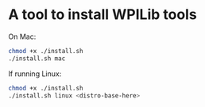 A tool to install WPILib tools
===
On Mac:
```bash
chmod +x ./install.sh
./install.sh mac
```

If running Linux:
```bash
chmod +x ./install.sh
./install.sh linux <distro-base-here>
```
